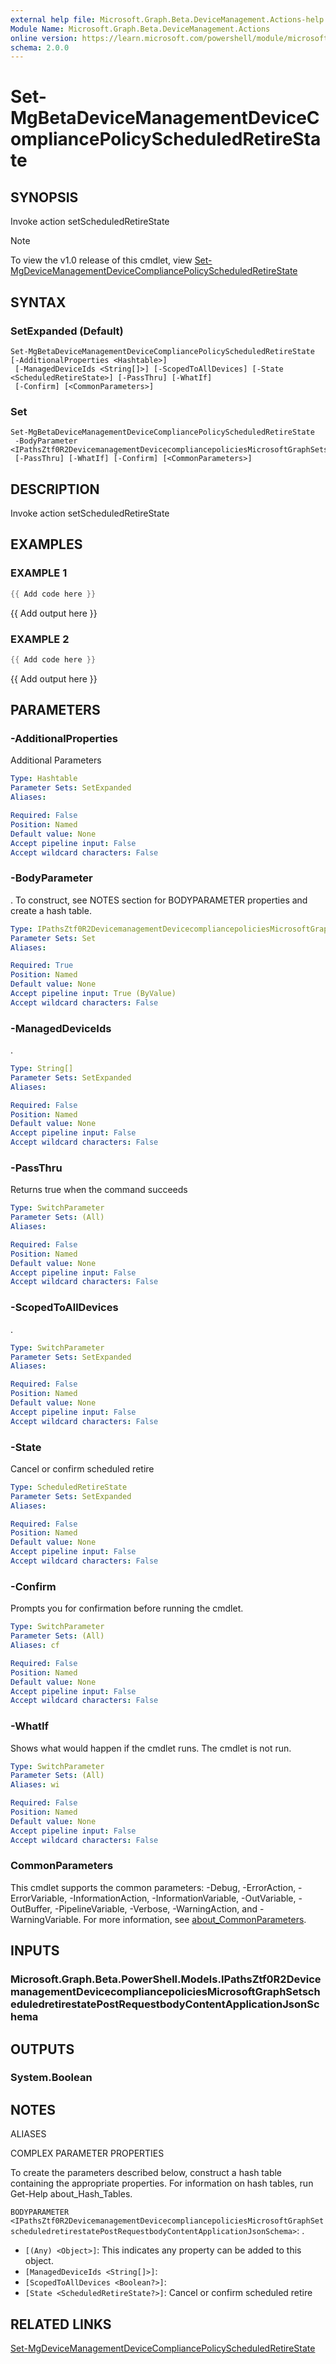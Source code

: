 ```yaml
---
external help file: Microsoft.Graph.Beta.DeviceManagement.Actions-help.xml
Module Name: Microsoft.Graph.Beta.DeviceManagement.Actions
online version: https://learn.microsoft.com/powershell/module/microsoft.graph.beta.devicemanagement.actions/set-mgbetadevicemanagementdevicecompliancepolicyscheduledretirestate
schema: 2.0.0
---
```


# Set-MgBetaDeviceManagementDeviceCompliancePolicyScheduledRetireState

## SYNOPSIS
Invoke action setScheduledRetireState

> [!NOTE]
> To view the v1.0 release of this cmdlet, view [Set-MgDeviceManagementDeviceCompliancePolicyScheduledRetireState](/powershell/module/Microsoft.Graph.DeviceManagement.Actions/Set-MgDeviceManagementDeviceCompliancePolicyScheduledRetireState?view=graph-powershell-v1.0)

## SYNTAX

### SetExpanded (Default)
```
Set-MgBetaDeviceManagementDeviceCompliancePolicyScheduledRetireState [-AdditionalProperties <Hashtable>]
 [-ManagedDeviceIds <String[]>] [-ScopedToAllDevices] [-State <ScheduledRetireState>] [-PassThru] [-WhatIf]
 [-Confirm] [<CommonParameters>]
```

### Set
```
Set-MgBetaDeviceManagementDeviceCompliancePolicyScheduledRetireState
 -BodyParameter <IPathsZtf0R2DevicemanagementDevicecompliancepoliciesMicrosoftGraphSetscheduledretirestatePostRequestbodyContentApplicationJsonSchema>
 [-PassThru] [-WhatIf] [-Confirm] [<CommonParameters>]
```

## DESCRIPTION
Invoke action setScheduledRetireState

## EXAMPLES

### EXAMPLE 1
```powershell
{{ Add code here }}
```

{{ Add output here }}

### EXAMPLE 2
```powershell
{{ Add code here }}
```

{{ Add output here }}

## PARAMETERS

### -AdditionalProperties
Additional Parameters

```yaml
Type: Hashtable
Parameter Sets: SetExpanded
Aliases:

Required: False
Position: Named
Default value: None
Accept pipeline input: False
Accept wildcard characters: False
```

### -BodyParameter
.
To construct, see NOTES section for BODYPARAMETER properties and create a hash table.

```yaml
Type: IPathsZtf0R2DevicemanagementDevicecompliancepoliciesMicrosoftGraphSetscheduledretirestatePostRequestbodyContentApplicationJsonSchema
Parameter Sets: Set
Aliases:

Required: True
Position: Named
Default value: None
Accept pipeline input: True (ByValue)
Accept wildcard characters: False
```

### -ManagedDeviceIds
.

```yaml
Type: String[]
Parameter Sets: SetExpanded
Aliases:

Required: False
Position: Named
Default value: None
Accept pipeline input: False
Accept wildcard characters: False
```

### -PassThru
Returns true when the command succeeds

```yaml
Type: SwitchParameter
Parameter Sets: (All)
Aliases:

Required: False
Position: Named
Default value: None
Accept pipeline input: False
Accept wildcard characters: False
```

### -ScopedToAllDevices
.

```yaml
Type: SwitchParameter
Parameter Sets: SetExpanded
Aliases:

Required: False
Position: Named
Default value: None
Accept pipeline input: False
Accept wildcard characters: False
```

### -State
Cancel or confirm scheduled retire

```yaml
Type: ScheduledRetireState
Parameter Sets: SetExpanded
Aliases:

Required: False
Position: Named
Default value: None
Accept pipeline input: False
Accept wildcard characters: False
```

### -Confirm
Prompts you for confirmation before running the cmdlet.

```yaml
Type: SwitchParameter
Parameter Sets: (All)
Aliases: cf

Required: False
Position: Named
Default value: None
Accept pipeline input: False
Accept wildcard characters: False
```

### -WhatIf
Shows what would happen if the cmdlet runs.
The cmdlet is not run.

```yaml
Type: SwitchParameter
Parameter Sets: (All)
Aliases: wi

Required: False
Position: Named
Default value: None
Accept pipeline input: False
Accept wildcard characters: False
```

### CommonParameters
This cmdlet supports the common parameters: -Debug, -ErrorAction, -ErrorVariable, -InformationAction, -InformationVariable, -OutVariable, -OutBuffer, -PipelineVariable, -Verbose, -WarningAction, and -WarningVariable. For more information, see [about_CommonParameters](http://go.microsoft.com/fwlink/?LinkID=113216).

## INPUTS

### Microsoft.Graph.Beta.PowerShell.Models.IPathsZtf0R2DevicemanagementDevicecompliancepoliciesMicrosoftGraphSetscheduledretirestatePostRequestbodyContentApplicationJsonSchema
## OUTPUTS

### System.Boolean
## NOTES

ALIASES

COMPLEX PARAMETER PROPERTIES

To create the parameters described below, construct a hash table containing the appropriate properties. For information on hash tables, run Get-Help about_Hash_Tables.


`BODYPARAMETER <IPathsZtf0R2DevicemanagementDevicecompliancepoliciesMicrosoftGraphSetscheduledretirestatePostRequestbodyContentApplicationJsonSchema>`: .
  - `[(Any) <Object>]`: This indicates any property can be added to this object.
  - `[ManagedDeviceIds <String[]>]`: 
  - `[ScopedToAllDevices <Boolean?>]`: 
  - `[State <ScheduledRetireState?>]`: Cancel or confirm scheduled retire 

## RELATED LINKS
[Set-MgDeviceManagementDeviceCompliancePolicyScheduledRetireState](/powershell/module/Microsoft.Graph.DeviceManagement.Actions/Set-MgDeviceManagementDeviceCompliancePolicyScheduledRetireState?view=graph-powershell-v1.0)
